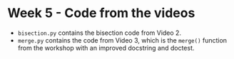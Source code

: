 # Week 5 - Code from the videos

- `bisection.py` contains the bisection code from Video 2.
- `merge.py` contains the code from Video 3, which is the `merge()` function from the workshop with an improved docstring and doctest.
